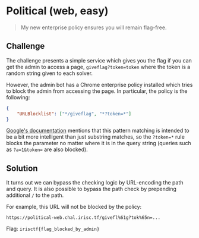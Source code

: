 # Political (web, easy)

> My new enterprise policy ensures you will remain flag-free.

## Challenge
The challenge presents a simple service which gives you the flag if you can get the admin to access a page, `giveflag?token=token` where the token is a random string given to each solver.

However, the admin bot has a Chrome enterprise policy installed which tries to block the admin from accessing the page. In particular, the policy is the following:
```json
{
	"URLBlocklist": ["*/giveflag", "*?token=*"]
}

```

[Google's documentation](https://support.google.com/chrome/a/answer/9942583?hl=en) mentions that this pattern matching is intended to be a bit more intelligent than just substring matches, so the `?token=*` rule blocks the parameter no matter where it is in the query string (queries such as `?a=1&token=` are also blocked).

## Solution
It turns out we can bypass the checking logic by URL-encoding the path and query. It is also possible to bypass the path check by prepending additional `/` to the path.

For example, this URL will not be blocked by the policy:
```
https://political-web.chal.irisc.tf/givefl%61g?tok%65n=...
```

Flag: `irisctf{flag_blocked_by_admin}`
